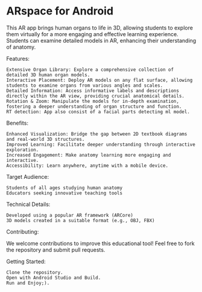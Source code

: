 # ARspace for Android
This AR app brings human organs to life in 3D, allowing students to explore them virtually for a more engaging and effective learning experience.  Students can examine detailed models in AR, enhancing their understanding of anatomy.

Features:

    Extensive Organ Library: Explore a comprehensive collection of detailed 3D human organ models.
    Interactive Placement: Deploy AR models on any flat surface, allowing students to examine organs from various angles and scales.
    Detailed Information: Access informative labels and descriptions directly within the AR view, providing crucial anatomical details.
    Rotation & Zoom: Manipulate the models for in-depth examination, fostering a deeper understanding of organ structure and function.
    RT detection: App also consist of a facial parts detecting ml model.

Benefits:

    Enhanced Visualization: Bridge the gap between 2D textbook diagrams and real-world 3D structures.
    Improved Learning: Facilitate deeper understanding through interactive exploration.
    Increased Engagement: Make anatomy learning more engaging and interactive.
    Accessibility: Learn anywhere, anytime with a mobile device.

Target Audience:

    Students of all ages studying human anatomy
    Educators seeking innovative teaching tools

Technical Details:

    Developed using a popular AR framework (ARCore)
    3D models created in a suitable format (e.g., OBJ, FBX)

Contributing:

We welcome contributions to improve this educational tool! Feel free to fork the repository and submit pull requests.

Getting Started:

    Clone the repository.
    Open with Android Studio and Build.
    Run and Enjoy;).
